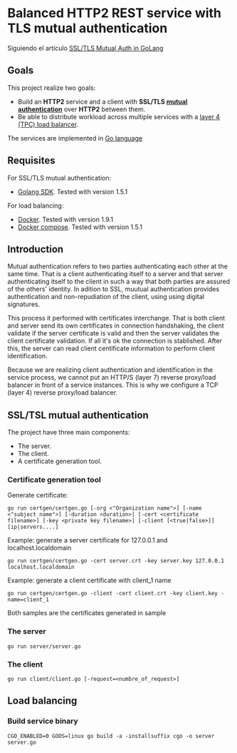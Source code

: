 Balanced HTTP2 REST service with TLS mutual authentication
==========================================================

Siguiendo el artículo [SSL/TLS Mutual Auth in GoLang](http://www.bite-code.com/2015/06/25/tls-mutual-auth-in-golang/)


## Goals

This project realize two goals:

  - Build an **HTTP2** service and a client with **SSL/TLS [mutual authentication](https://github.com/jomoespe/go-tls-mutual-auth)** over **HTTP2** between them.
  - Be able to distribute workload across multiple services with a [layer 4 (TPC) load balancer](https://en.wikipedia.org/wiki/Load_balancing_(computing)).

The services are implemented in [Go language](https://golang.org/)



## Requisites

For SSL/TLS mutual authentication:

  - [Golang SDK](https://golang.org/dl/). Tested with version 1.5.1

For load balancing:

  - [Docker](http://www.docker.com/). Tested with version 1.9.1
  - [Docker compose](https://www.docker.com/docker-compose). Tested with version 1.5.1


## Introduction

Mutual authentication refers to two parties authenticating each other at the same time. That is a client authenticating itself to a server and that server authenticating itself to the client in such a way that both parties are assured of the others' identity. In adition to SSL, muutual authentication provides authentication and non-repudiation of the client, using using digital signatures. 

This process it performed with certificates interchange. That is both client and server send its own certificates in connection handshaking, the client validate if the server certificate is valid and then the server validates the client certificate validation. If all it's ok the connection is stablished. After this, the server can read client centificate information to perform client identification.

Because we are realizing client authentication and identification in the service process, we cannot put an HTTP/S (layer 7) reverse proxy/load balancer in front of a service instances. This is why we configure a TCP (layer 4) reverse proxy/load balancer.



## SSL/TSL mutual authentication

The project have three main components:

  - The server.
  - The client.
  - A certificate generation tool.


### Certificate generation tool

Generate certificate:

    go run certgen/certgen.go [-org <"Organization name">] [-name <"subject name">] [-duration <duration>] [-cert <certificate filename>] [-key <private key filename>] [-client [<true|false>]] [ip|servers....]


Example: generate a server certificate for 127.0.0.1 and localhost.localdomain

    go run certgen/certgen.go -cert server.crt -key server.key 127.0.0.1 localhost.localdomain


Example: generate a client certificate with client_1 name

    go run certgen/certgen.go -client -cert client.crt -key client.key -name=client_1


Both samples are the certificates generated in sample


### The server

    go run server/server.go


### The client

    go run client/client.go [-request=<numbre_of_request>]


## Load balancing 


### Build service binary

    CGO_ENABLED=0 GOOS=linux go build -a -installsuffix cgo -o server server.go

